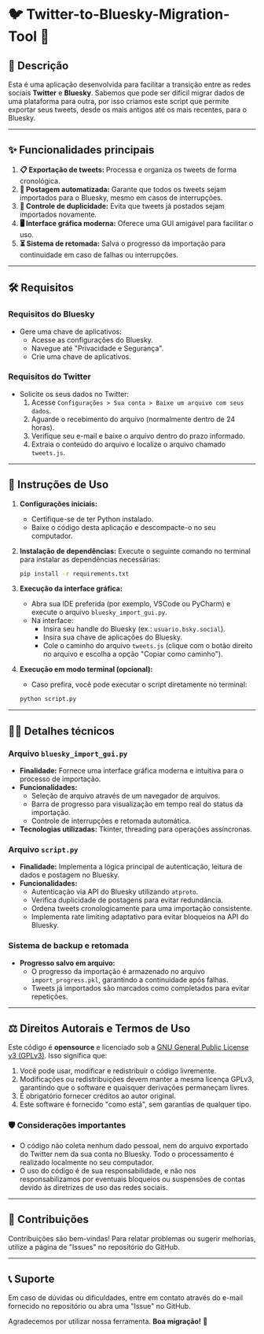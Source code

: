 # 🐦 Twitter-to-Bluesky-Migration-Tool 🌌

## 📜 Descrição
Esta é uma aplicação desenvolvida para facilitar a transição entre as redes sociais **Twitter** e **Bluesky**. Sabemos que pode ser difícil migrar dados de uma plataforma para outra, por isso criamos este script que permite exportar seus tweets, desde os mais antigos até os mais recentes, para o Bluesky.

---

## ✨ Funcionalidades principais

1. **📋 Exportação de tweets:** Processa e organiza os tweets de forma cronológica.
2. **🤖 Postagem automatizada:** Garante que todos os tweets sejam importados para o Bluesky, mesmo em casos de interrupções.
3. **🔄 Controle de duplicidade:** Evita que tweets já postados sejam importados novamente.
4. **🖥️ Interface gráfica moderna:** Oferece uma GUI amigável para facilitar o uso.
5. **⏳ Sistema de retomada:** Salva o progresso da importação para continuidade em caso de falhas ou interrupções.

---

## 🛠️ Requisitos

### Requisitos do Bluesky
- Gere uma chave de aplicativos:
  - Acesse as configurações do Bluesky.
  - Navegue até "Privacidade e Segurança".
  - Crie uma chave de aplicativos.

### Requisitos do Twitter
- Solicite os seus dados no Twitter:
  1. Acesse `Configurações > Sua conta > Baixe um arquivo com seus dados`.
  2. Aguarde o recebimento do arquivo (normalmente dentro de 24 horas).
  3. Verifique seu e-mail e baixe o arquivo dentro do prazo informado.
  4. Extraia o conteúdo do arquivo e localize o arquivo chamado `tweets.js`.

---

## 🚀 Instruções de Uso

1. **Configurações iniciais:**
   - Certifique-se de ter Python instalado.
   - Baixe o código desta aplicação e descompacte-o no seu computador.

2. **Instalação de dependências:**
   Execute o seguinte comando no terminal para instalar as dependências necessárias:
   ```bash
   pip install -r requirements.txt
   ```

3. **Execução da interface gráfica:**
   - Abra sua IDE preferida (por exemplo, VSCode ou PyCharm) e execute o arquivo `bluesky_import_gui.py`.
   - Na interface:
     - Insira seu handle do Bluesky (ex.: `usuario.bsky.social`).
     - Insira sua chave de aplicações do Bluesky.
     - Cole o caminho do arquivo `tweets.js` (clique com o botão direito no arquivo e escolha a opção "Copiar como caminho").

4. **Execução em modo terminal (opcional):**
   - Caso prefira, você pode executar o script diretamente no terminal:
   ```bash
   python script.py
   ```

---

## 🧑‍💻 Detalhes técnicos

### Arquivo `bluesky_import_gui.py`
- **Finalidade:** Fornece uma interface gráfica moderna e intuitiva para o processo de importação.
- **Funcionalidades:**
  - Seleção de arquivo através de um navegador de arquivos.
  - Barra de progresso para visualização em tempo real do status da importação.
  - Controle de interrupções e retomada automática.
- **Tecnologias utilizadas:** Tkinter, threading para operações assíncronas.

### Arquivo `script.py`
- **Finalidade:** Implementa a lógica principal de autenticação, leitura de dados e postagem no Bluesky.
- **Funcionalidades:**
  - Autenticação via API do Bluesky utilizando `atproto`.
  - Verifica duplicidade de postagens para evitar redundância.
  - Ordena tweets cronologicamente para uma importação consistente.
  - Implementa rate limiting adaptativo para evitar bloqueios na API do Bluesky.

### Sistema de backup e retomada
- **Progresso salvo em arquivo:**
  - O progresso da importação é armazenado no arquivo `import_progress.pkl`, garantindo a continuidade após falhas.
  - Tweets já importados são marcados como completados para evitar repetições.

---

## ⚖️ Direitos Autorais e Termos de Uso

Este código é **opensource** e licenciado sob a [GNU General Public License v3 (GPLv3)](https://www.gnu.org/licenses/gpl-3.0.html). Isso significa que:

1. Você pode usar, modificar e redistribuir o código livremente.
2. Modificações ou redistribuições devem manter a mesma licença GPLv3, garantindo que o software e quaisquer derivações permaneçam livres.
3. É obrigatório fornecer créditos ao autor original.
4. Este software é fornecido "como está", sem garantias de qualquer tipo.

### 🛡️ Considerações importantes
- O código não coleta nenhum dado pessoal, nem do arquivo exportado do Twitter nem da sua conta no Bluesky. Todo o processamento é realizado localmente no seu computador.
- O uso do código é de sua responsabilidade, e não nos responsabilizamos por eventuais bloqueios ou suspensões de contas devido às diretrizes de uso das redes sociais.

---

## 🤝 Contribuições
Contribuições são bem-vindas! Para relatar problemas ou sugerir melhorias, utilize a página de "Issues" no repositório do GitHub.

---

## 📞 Suporte
Em caso de dúvidas ou dificuldades, entre em contato através do e-mail fornecido no repositório ou abra uma "Issue" no GitHub.

Agradecemos por utilizar nossa ferramenta. **Boa migração!** 🌟

